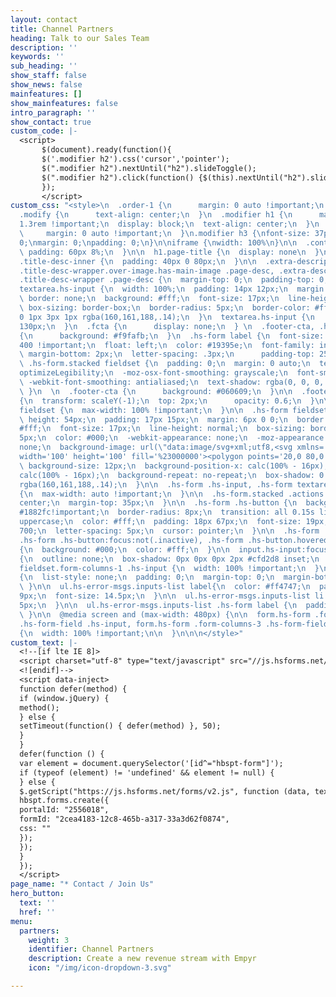```yaml
---
layout: contact
title: Channel Partners
heading: Talk to our Sales Team
description: ''
keywords: ''
sub_heading: ''
show_staff: false
show_news: false
mainfeatures: []
show_mainfeatures: false
intro_paragraph: ''
show_contact: true
custom_code: |-
  <script>
       $(document).ready(function(){
       $('.modifier h2').css('cursor','pointer');
       $(".modifier h2").nextUntil("h2").slideToggle();
       $(".modifier h2").click(function() {$(this).nextUntil("h2").slideToggle();});
       });
       </script>
custom_css: "<style>\n  .order-1 {\n      margin: 0 auto !important;\n  }\n  .row.mx-auto,
  .modify {\n      text-align: center;\n  }\n  .modifier h1 {\n      margin: 0 auto
  1.3rem !important;\n  display: block;\n  text-align: center;\n  }\n  .col-8 {\n
  \     margin: 0 auto !important;\n  }\n.modifier h3 {\nfont-size: 37px;\nletter-spacing:
  0;\nmargin: 0;\npadding: 0;\n}\n\niframe {\nwidth: 100%\n}\n\n  .content-inner {\n
  \ padding: 60px 8%;\n  }\n\n  h1.page-title {\n  display: none\n  }\n\n  .title--description-position-over-image.title--description-alignment-center
  .title-desc-inner {\n  padding: 40px 0 80px;\n  }\n\n  .extra-description-formatting.title-background
  .title-desc-wrapper.over-image.has-main-image .page-desc, .extra-description-formatting.title-background:not(.collection-type-index)
  .title-desc-wrapper .page-desc {\n  margin-top: 0;\n  padding-top: 0;\n  }\n\n  input.hs-input,
  textarea.hs-input {\n  width: 100%;\n  padding: 14px 12px;\n  margin: 6px 0 0;\n
  \ border: none;\n  background: #fff;\n  font-size: 17px;\n  line-height: normal;\n
  \ box-sizing: border-box;\n  border-radius: 5px;\n  border-color: #fff;\n  box-shadow:
  0 1px 3px 1px rgba(160,161,188,.14);\n  }\n  textarea.hs-input {\n          min-height:
  130px;\n  }\n  .fcta {\n      display: none;\n  } \n  .footer-cta, .hero.default
  {\n      background: #f9fafb;\n  }\n  .hs-form label {\n  font-size: 15px;\n  font-weight:
  400 !important;\n  float: left;\n  color: #19395e;\n  font-family: inherit !important;\n
  \ margin-bottom: 2px;\n  letter-spacing: .3px;\n      padding-top: 25px;\n  }\n\n
  \ .hs-form.stacked fieldset {\n  padding: 0;\n  margin: 0 auto;\n  text-rendering:
  optimizeLegibility;\n  -moz-osx-font-smoothing: grayscale;\n  font-smoothing: antialiased;\n
  \ -webkit-font-smoothing: antialiased;\n  text-shadow: rgba(0, 0, 0, .01) 0 0 1px;\n
  \ }\n  \n  .footer-cta {\n      background: #060609;\n  }\n\n  .footer-cta:before
  {\n  transform: scaleY(-1);\n  top: 2px;\n      opacity: 0.6;\n  }\n\n  .hs-form
  fieldset {\n  max-width: 100% !important;\n  }\n\n  .hs-form fieldset select {\n
  \ height: 54px;\n  padding: 17px 15px;\n  margin: 6px 0 0;\n  border: none;\n  background:
  #fff;\n  font-size: 17px;\n  line-height: normal;\n  box-sizing: border-box;\n  border-radius:
  5px;\n  color: #000;\n  -webkit-appearance: none;\n  -moz-appearance: none;\n  appearance:
  none;\n  background-image: url(\"data:image/svg+xml;utf8,<svg xmlns='http://www.w3.org/2000/svg'
  width='100' height='100' fill='%23000000'><polygon points='20,0 80,0 50,52'/></svg>\");\n
  \ background-size: 12px;\n  background-position-x: calc(100% - 16px);\n  background-position-y:
  calc(100% - 16px);\n  background-repeat: no-repeat;\n  box-shadow: 0 1px 3px 1px
  rgba(160,161,188,.14);\n  }\n\n  .hs-form .hs-input, .hs-form textarea.hs-input
  {\n  max-width: auto !important;\n  }\n\n  .hs-form.stacked .actions {\n  text-align:
  center;\n  margin-top: 35px;\n  }\n\n  .hs-form .hs-button {\n  background-color:
  #1882fc!important;\n  border-radius: 8px;\n  transition: all 0.15s linear;\n  text-transform:
  uppercase;\n  color: #fff;\n  padding: 18px 67px;\n  font-size: 19px;\n  font-weight:
  700;\n  letter-spacing: 5px;\n  cursor: pointer;\n  }\n\n  .hs-form .hs-button:hover:not(.inactive),
  .hs-form .hs-button:focus:not(.inactive), .hs-form .hs-button.hovered:not(.inactive)
  {\n  background: #000;\n  color: #fff;\n  }\n\n  input.hs-input:focus, textarea.hs-input:focus
  {\n  outline: none;\n  box-shadow: 0px 0px 0px 2px #cfd2d8 inset;\n  }\n\n  .hs-form
  fieldset.form-columns-1 .hs-input {\n  width: 100% !important;\n  }\n\n  ul.hs-error-msgs.inputs-list
  {\n  list-style: none;\n  padding: 0;\n  margin-top: 0;\n  margin-bottom: 25px;\n
  \ }\n\n  ul.hs-error-msgs.inputs-list label{\n  color: #ff4747;\n  padding-top:
  9px;\n  font-size: 14.5px;\n  }\n\n  ul.hs-error-msgs.inputs-list li {\n  padding-bottom:
  5px;\n  }\n\n  ul.hs-error-msgs.inputs-list .hs-form label {\n  padding: 0 !important;\n
  \ }\n\n  @media screen and (max-width: 480px) {\n\n  form.hs-form .form-columns-2
  .hs-form-field .hs-input, form.hs-form .form-columns-3 .hs-form-field .hs-input
  {\n  width: 100% !important;\n\n  }\n\n\n</style>"
custom_text: |-
  <!--[if lte IE 8]>
  <script charset="utf-8" type="text/javascript" src="//js.hsforms.net/forms/v2-legacy.js"></script>
  <![endif]-->
  <script data-inject>
  function defer(method) {
  if (window.jQuery) {
  method();
  } else {
  setTimeout(function() { defer(method) }, 50);
  }
  }
  defer(function () {
  var element = document.querySelector('[id^="hbspt-form"]');
  if (typeof (element) != 'undefined' && element != null) {
  } else {
  $.getScript("https://js.hsforms.net/forms/v2.js", function (data, textStatus, jqxhr) {
  hbspt.forms.create({
  portalId: "2556018",
  formId: "2cea4183-12c8-465b-a317-33a3d62f0874",
  css: ""
  });
  });
  }
  });
  </script>
page_name: "* Contact / Join Us"
hero_button:
  text: ''
  href: ''
menu:
  partners:
    weight: 3
    identifier: Channel Partners
    description: Create a new revenue stream with Empyr
    icon: "/img/icon-dropdown-3.svg"

---
```

